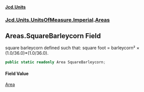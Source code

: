 #### [Jcd.Units](index 'index')
### [Jcd.Units.UnitsOfMeasure.Imperial](Jcd.Units.UnitsOfMeasure.Imperial 'Jcd.Units.UnitsOfMeasure.Imperial').[Areas](Areas 'Jcd.Units.UnitsOfMeasure.Imperial.Areas')

## Areas.SquareBarleycorn Field

square barleycorn defined such that: square foot = barleycorn² × (1.0/36.0)*(1.0/36.0).

```csharp
public static readonly Area SquareBarleycorn;
```

#### Field Value
[Area](Area 'Jcd.Units.UnitTypes.Area')